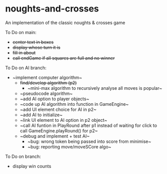 # noughts-and-crosses
An implementation of the classic noughts &amp; crosses game

To Do on main:
* ~~center text in boxes~~
* ~~display whose turn it is~~
* ~~fill in about~~
* ~~call endGame if all squares are full and no winner~~

To Do on AI branch:
* ~implement computer algorithm~
    * ~~find/develop algorithm (p2)~~
        * ~mini-max algorithm to recursively analyse all moves is popular~
    * ~pseudocode algorithm~
    * ~add AI option to player objects~
    * ~code up AI algorithm into function in GameEngine~
    * ~add UI element choice for AI in p2~
    * ~add AI to initialize~
    * ~link UI element to AI option in p2 object~
    * ~call AI funtion in PlayRound after p1 instead of waiting for click to call GameEngine.playRound() for p2~
    * ~debug and implement + test AI~
        * ~bug: wrong token being passed into score from minimise~
        * ~bug: reporting move/moveSCore algo~



To Do on branch:
* display win counts
